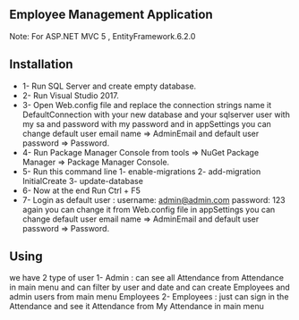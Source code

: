 ##  Employee Management Application

Note: For ASP.NET MVC 5 , EntityFramework.6.2.0 

 

## Installation 


* 1- Run SQL Server and create empty database. 
* 2- Run Visual Studio 2017.
* 3- Open Web.config file and replace the connection strings name it DefaultConnection with your new database  and your sqlserver user with my sa and password with my password and in appSettings you can change default user email name => AdminEmail and default user password => Password.
* 4- Run Package Manager Console from tools => NuGet Package Manager => Package Manager Console.  
* 5- Run this command line 
    1- enable-migrations 
	2- add-migration  InitialCreate 
	3- update-database  
* 6- Now at the end Run Ctrl + F5
* 7- Login as default user  :
    username: admin@admin.com
	password: 123
    again you can change it from  Web.config file in appSettings you can change default user email name => AdminEmail and default user password => Password.
	



## Using

we have 2 type of user 
1- Admin : can see all Attendance from Attendance in main menu and can filter by user and date and can create Employees and admin users from main menu Employees
2- Employees : just can sign in the Attendance and see it Attendance from My Attendance in main menu 


  
